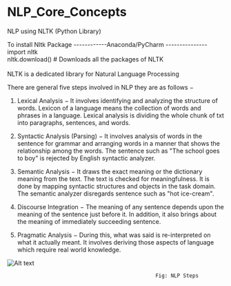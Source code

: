 # NLP_Core_Concepts
NLP using NLTK (Python Library)

To install Nltk Package
------------Anaconda/PyCharm ---------------\
import nltk\
nltk.download()  # Downloads all the packages of NLTK  
\
NLTK is a dedicated library for Natural Language Processing

There are general five steps involved in NLP they are as follows −

1. Lexical Analysis − It involves identifying and analyzing the structure of words. Lexicon of a language means the collection of words and phrases in a language. Lexical analysis is dividing the whole chunk of txt into paragraphs, sentences, and words.

2. Syntactic Analysis (Parsing) − It involves analysis of words in the sentence for grammar and arranging words in a manner that shows the relationship among the words. The sentence such as &quot;The school goes to boy&quot; is rejected by English syntactic analyzer.

3. Semantic Analysis − It draws the exact meaning or the dictionary meaning from the text. The text is checked for meaningfulness. It is done by mapping syntactic structures and objects in the task domain. The semantic analyzer disregards sentence such as &quot;hot ice-cream&quot;.

4. Discourse Integration − The meaning of any sentence depends upon the meaning of the sentence just before it. In addition, it also brings about the meaning of immediately succeeding sentence.

5. Pragmatic Analysis − During this, what was said is re-interpreted on what it actually meant. It involves deriving those aspects of language which require real world knowledge.

![Alt text](https://cdn-images-1.medium.com/max/2000/1*zHLs87sp8R61ehUoXepWHA.png)

                                                    Fig: NLP Steps
